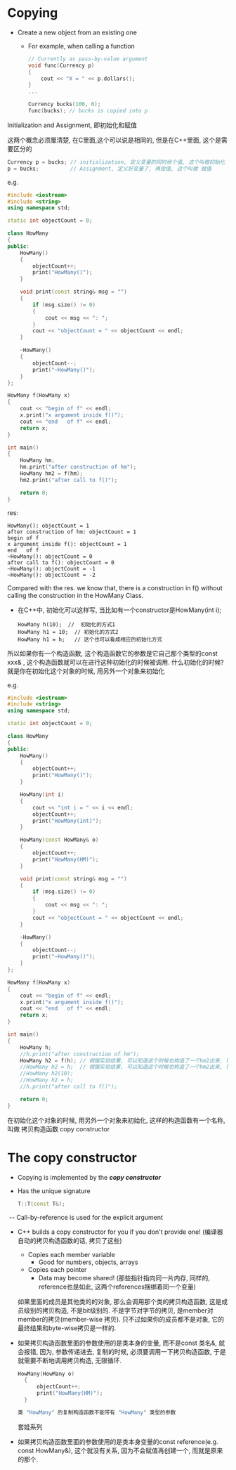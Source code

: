 # Copying

- Create a new object from an existing one

  - For example, when calling a function

    ```c++
    // Currently as pass-by-value argument
    void func(Currency p)
    {
        cout << "X = " << p.dollars();
    }
    ...
    
    Currency bucks(100, 0);
    func(bucks); // bucks is copied into p
    ```

    

Initialization and Assignment, 即初始化和赋值

这两个概念必须厘清楚, 在C里面,这个可以说是相同的, 但是在C++里面, 这个是需要区分的

```c++
Currency p = bucks; // initialization, 定义变量的同时给个值, 这个叫做初始化
p = bucks;			// Assignment, 定义好变量了, 再给值, 这个叫做 赋值
```





e.g.

```c++
#include <iostream>
#include <string>
using namespace std;

static int objectCount = 0;

class HowMany
{
public:
	HowMany()
	{
		objectCount++;
		print("HowMany()");
	}

	void print(const string& msg = "")
	{
		if (msg.size() != 0)
		{
			cout << msg << ": ";
		}
		cout << "objectCount = " << objectCount << endl;
	}

	~HowMany()
	{
		objectCount--;
		print("~HowMany()");
	}
};

HowMany f(HowMany x)
{
	cout << "begin of f" << endl;
	x.print("x argument inside f()");
	cout << "end   of f" << endl;
	return x;
}

int main()
{
	HowMany hm;
	hm.print("after construction of hm");
	HowMany hm2 = f(hm);
	hm2.print("after call to f()");

	return 0;
}
```

res:

```
HowMany(): objectCount = 1
after construction of hm: objectCount = 1
begin of f
x argument inside f(): objectCount = 1
end   of f
~HowMany(): objectCount = 0
after call to f(): objectCount = 0
~HowMany(): objectCount = -1
~HowMany(): objectCount = -2
```

Compared with the res. we know that, there is a construction in f() without calling the construction in the HowMany Class.





- 在C++中, 初始化可以这样写, 当比如有一个constructor是HowMany(int i);

  ```
  HowMany h(10);  //  初始化的方式1
  HowMany h1 = 10;  // 初始化的方式2
  HowMany h1 = h;   // 这个也可以看成相应的初始化方式
  ```



所以如果你有一个构造函数,  这个构造函数它的参数是它自己那个类型的const xxx& , 这个构造函数就可以在进行这种初始化的时候被调用. 什么初始化的时候? 就是你在初始化这个对象的时候, 用另外一个对象来初始化



e.g.

```c++
#include <iostream>
#include <string>
using namespace std;

static int objectCount = 0;

class HowMany
{
public:
	HowMany()
	{
		objectCount++;
		print("HowMany()");
	}

	HowMany(int i)
	{
		cout << "int i = " << i << endl;
		objectCount++;
		print("HowMany(int)");
	}

	HowMany(const HowMany& o)
	{
		objectCount++;
		print("HowMany(HM)");
	}

	void print(const string& msg = "")
	{
		if (msg.size() != 0)
		{
			cout << msg << ": ";
		}
		cout << "objectCount = " << objectCount << endl;
	}

	~HowMany()
	{
		objectCount--;
		print("~HowMany()");
	}
};

HowMany f(HowMany x)
{
	cout << "begin of f" << endl;
	x.print("x argument inside f()");
	cout << "end   of f" << endl;
	return x;
}

int main()
{
	HowMany h;
	//h.print("after construction of hm");
	HowMany h2 = f(h); // 根据实验结果, 可以知道这个时候也构造了一个hm2出来, (因为有析构), 但是没有走正常的构造函数
	//HowMany h2 = h;  // 根据实验结果, 可以知道这个时候也构造了一个hm2出来, (因为有析构), 但是没有走正常的构造函数
	//HowMany h2(10);
	//HowMany h2 = h;
	//h.print("after call to f()");

	return 0;
}
```



在初始化这个对象的时候, 用另外一个对象来初始化, 这样的构造函数有一个名称, 叫做 拷贝构造函数 copy constructor

# The copy constructor

- Copying is implemented by the ***copy constructor***

- Has the unique signature

  ```c++
  T::T(const T&);

​		-- Call-by-reference is used for the explicit argument

- C++ builds a copy constructor for you if you don't provide one! (编译器自动的拷贝构造函数的话, 拷贝了这些)

  - Copies each member variable
    - Good for numbers, objects, arrays
  - Copies each pointer
    - Data may become shared! (那些指针指向同一片内存, 同样的, reference也是如此, 这两个references捆绑着同一个变量)

  如果里面的成员是其他类的的对象, 那么会调用那个类的拷贝构造函数, 这是成员级别的拷贝构造, 不是bit级别的. 不是字节对字节的拷贝, 是member对member的拷贝(member-wise 拷贝). 只不过如果你的成员都不是对象, 它的最终结果和byte-wise拷贝是一样的.



- 如果拷贝构造函数里面的参数使用的是类本身的变量, 而不是const 类名&, 就会报错, 因为, 参数传递进去, 复制的时候, 必须要调用一下拷贝构造函数, 于是就需要不断地调用拷贝构造, 无限循环.

  ```c++
  HowMany(HowMany o)
  	{
  		objectCount++;
  		print("HowMany(HM)");
  	}
  ```

  

  ```c++
  类 "HowMany" 的复制构造函数不能带有 "HowMany" 类型的参数
  ```

  套娃系列

- 如果拷贝构造函数里面的参数使用的是类本身变量的const reference(e.g. const HowMany&), 这个就没有关系, 因为不会赋值再创建一个, 而就是原来的那个.

